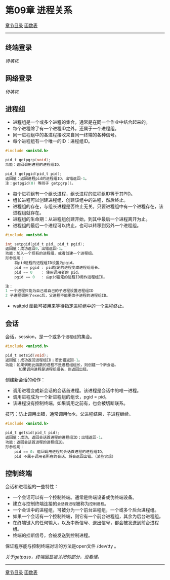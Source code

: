 <h1 id=file_notes>
    第09章 进程关系
</h1>

[章节目录](../../README.md#title_ch09 "返回章节目录")
[函数表](func.md "进入函数表")

---

<h2 id=ch_9.2>
    终端登录
</h2>

*待填坑*

<h2 id=ch_9.3>
    网络登录
</h2>

*待填坑*

<h2 id=ch_9.4>
    进程组
</h2>

* 进程组是一个或多个进程的集合，通常是在同一个作业中结合起来的。
* 每个进程除了有一个进程ID之外，还属于一个进程组。
* 同一进程组中的各进程接收来自同一终端的各种信号。
* 每个进程组有一个唯一的ID：进程组ID。

```c
#include <unistd.h>

pid_t getpgrp(void);
功能：返回调用进程的进程组ID。

pid_t getpgid(pid_t pid);
返回值：返回进程pid的进程组ID。出错返回-1。
注：getpgid(0) 等同于 getpgrp()。
```

* 每个进程组有一个组长进程，组长进程的进程组ID等于其PID。
* 组长进程可以创建进程组、创建该组中的进程，然后终止。
* 进程组的存在，与组长进程是否终止无关。只要进程组中有一个进程存在，该进程组就存在。
* 进程组的生命期：从进程组创建开始，到其中最后一个进程离开为止。
* 进程组的最后一个进程可以终止，也可以转移到另外一个进程组。

```c
#include <unistd.h>

int setpgid(pid_t pid, pid_t pgid);
返回值：成功返回0，出错返回-1。
功能：加入一个现有的进程组，或者创建一个进程组。
形参说明：
    将pid进程的进程组ID设置为pgid。
    pid == pgid : pid指定的进程变成进程组组长。
    pid == 0    : 使用调用者的 pid。
    pgid == 0   : 由pid指定的进程ID用作进程组ID。

注：
1 一个进程只能为自己或自己的子进程设置进程组ID
2 子进程调用了exec后，父进程不能更改子进程的进程组ID。
```

* waitpid 函数可被用来等待指定进程组中的一个进程终止。

<h2 id=ch_9.6>
    会话
</h2>

会话，session，是一个或多个`进程组`的集合。

```c
#include <unistd.h>

pid_t setsid(void);
返回值：成功返回进程组ID；若出错返回-1。
功能：如果调用此函数的进程不是进程组组长，则创建一个新会话。
      如果调用进程是进程组组长，则返回出错。
```

创建新会话的动作：
* 调用进程变成新会话的会话首进程。该进程是会话中的唯一进程。
* 调用进程成为一个新进程组的组长，pgid = pid。
* 该进程没有控制终端，如果调用之前有，也会被切断联系。

技巧：防止调用出错，通常调用fork，父进程结束，子进程继续。

```c
#include <unistd.h>

pid_t getsid(pid_t pid);
返回值：成功，返回会话首进程的进程组ID；出错返回-1。
功能：返回会话首进程的进程组ID。
形参说明：
    pid == 0: 返回调用进程的会话首进程的进程组ID。
    pid 不属于调用者所在的会话，将会返回出错。（某些实现）
```

<h2 id=ch_9.6>
    控制终端
</h2>

会话和进程组的一些特性：
* 一个会话可以有一个控制终端。通常是终端设备或伪终端设备。
* 建立与控制终端连接的`会话首进程`被称为`控制进程`。
* 一个会话中的进程组，可被分为一个前台进程组，一个或多个后台进程组。
* 如果一个会话有一个控制终端，则它有一个前台进程组，其余为后台进程组。
* 在终端键入的任何输入，以及中断信号、退出信号，都会被发送到前台进程组。
* 终端的挂断信号，会被发送到控制进程。

保证程序能与控制终端对话的方法是open文件 /dev/tty 。

*关于getpass，终端回显被关闭的部分，没看懂。*

---

[章节目录](../../README.md#title_ch08 "返回章节目录")
[函数表](func.md "进入函数表")
